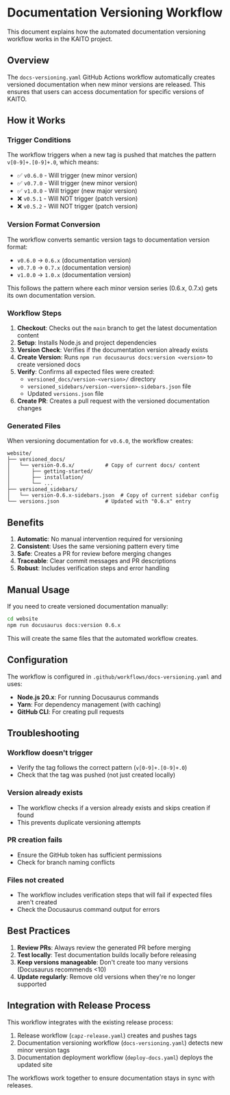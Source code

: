 # Documentation Versioning Workflow

This document explains how the automated documentation versioning workflow works in the KAITO project.

## Overview

The `docs-versioning.yaml` GitHub Actions workflow automatically creates versioned documentation when new minor versions are released. This ensures that users can access documentation for specific versions of KAITO.

## How it Works

### Trigger Conditions

The workflow triggers when a new tag is pushed that matches the pattern `v[0-9]+.[0-9]+.0`, which means:
- ✅ `v0.6.0` - Will trigger (new minor version)
- ✅ `v0.7.0` - Will trigger (new minor version) 
- ✅ `v1.0.0` - Will trigger (new major version)
- ❌ `v0.5.1` - Will NOT trigger (patch version)
- ❌ `v0.5.2` - Will NOT trigger (patch version)

### Version Format Conversion

The workflow converts semantic version tags to documentation version format:
- `v0.6.0` → `0.6.x` (documentation version)
- `v0.7.0` → `0.7.x` (documentation version)
- `v1.0.0` → `1.0.x` (documentation version)

This follows the pattern where each minor version series (0.6.x, 0.7.x) gets its own documentation version.

### Workflow Steps

1. **Checkout**: Checks out the `main` branch to get the latest documentation content
2. **Setup**: Installs Node.js and project dependencies
3. **Version Check**: Verifies if the documentation version already exists
4. **Create Version**: Runs `npm run docusaurus docs:version <version>` to create versioned docs
5. **Verify**: Confirms all expected files were created:
   - `versioned_docs/version-<version>/` directory
   - `versioned_sidebars/version-<version>-sidebars.json` file
   - Updated `versions.json` file
6. **Create PR**: Creates a pull request with the versioned documentation changes

### Generated Files

When versioning documentation for `v0.6.0`, the workflow creates:

```
website/
├── versioned_docs/
│   └── version-0.6.x/          # Copy of current docs/ content
│       ├── getting-started/
│       ├── installation/
│       └── ...
├── versioned_sidebars/
│   └── version-0.6.x-sidebars.json  # Copy of current sidebar config
└── versions.json               # Updated with "0.6.x" entry
```

## Benefits

1. **Automatic**: No manual intervention required for versioning
2. **Consistent**: Uses the same versioning pattern every time
3. **Safe**: Creates a PR for review before merging changes
4. **Traceable**: Clear commit messages and PR descriptions
5. **Robust**: Includes verification steps and error handling

## Manual Usage

If you need to create versioned documentation manually:

```bash
cd website
npm run docusaurus docs:version 0.6.x
```

This will create the same files that the automated workflow creates.

## Configuration

The workflow is configured in `.github/workflows/docs-versioning.yaml` and uses:
- **Node.js 20.x**: For running Docusaurus commands
- **Yarn**: For dependency management (with caching)
- **GitHub CLI**: For creating pull requests

## Troubleshooting

### Workflow doesn't trigger
- Verify the tag follows the correct pattern (`v[0-9]+.[0-9]+.0`)
- Check that the tag was pushed (not just created locally)

### Version already exists
- The workflow checks if a version already exists and skips creation if found
- This prevents duplicate versioning attempts

### PR creation fails
- Ensure the GitHub token has sufficient permissions
- Check for branch naming conflicts

### Files not created
- The workflow includes verification steps that will fail if expected files aren't created
- Check the Docusaurus command output for errors

## Best Practices

1. **Review PRs**: Always review the generated PR before merging
2. **Test locally**: Test documentation builds locally before releasing
3. **Keep versions manageable**: Don't create too many versions (Docusaurus recommends <10)
4. **Update regularly**: Remove old versions when they're no longer supported

## Integration with Release Process

This workflow integrates with the existing release process:
1. Release workflow (`capz-release.yaml`) creates and pushes tags
2. Documentation versioning workflow (`docs-versioning.yaml`) detects new minor version tags
3. Documentation deployment workflow (`deploy-docs.yaml`) deploys the updated site

The workflows work together to ensure documentation stays in sync with releases.
